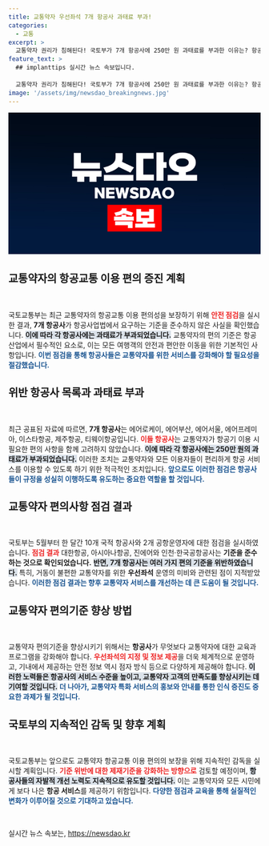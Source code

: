 ```yaml
---
title: 교통약자 우선좌석 7개 항공사 과태료 부과!
categories:
  - 교통
excerpt: >
  교통약자 권리가 침해된다! 국토부가 7개 항공사에 250만 원 과태료를 부과한 이유는? 항공사들이 놓친 교통약자 이동 편의 기준, 자세한 내용을 클릭해 확인하세요!
feature_text: >
  ## implanttips 실시간 뉴스 속보입니다.

  교통약자 권리가 침해된다! 국토부가 7개 항공사에 250만 원 과태료를 부과한 이유는? 항공사들이 놓친 교통약자 이동 편의 기준, 자세한 내용을 클릭해 확인하세요!
image: '/assets/img/newsdao_breakingnews.jpg'
---
```


<p><img src="/assets/img/newsdao_breakingnews.jpg" alt="implanttips 속보" /></p>

<h2 data-ke-size="size26">교통약자의 항공교통 이용 편의 증진 계획</h2>

<p data-ke-size="size16">&nbsp;</p>

<p>국토교통부는 최근 교통약자의 항공교통 이용 편의성을 보장하기 위해 <b><span style="color: #ee2323;">안전 점검</span></b>을 실시한 결과, <strong>7개 항공사</strong>가 항공사업법에서 요구하는 기준을 준수하지 않은 사실을 확인했습니다. <b><span style="background-color: #21538527;">이에 따라 각 항공사에는 과태료가 부과되었습니다.</span></b> 교통약자의 편의 기준은 항공산업에서 필수적인 요소로, 이는 모든 여행객의 안전과 편안한 이동을 위한 기본적인 사항입니다. <b><span style="color: #1a5490;">이번 점검을 통해 항공사들은 교통약자를 위한 서비스를 강화해야 할 필요성을 절감했습니다.</span></b></p>

<h2 data-ke-size="size26">위반 항공사 목록과 과태료 부과</h2>

<p data-ke-size="size16">&nbsp;</p>

<p>최근 공표된 자료에 따르면, <strong>7개 항공사</strong>는 에어로케이, 에어부산, 에어서울, 에어프레미아, 이스타항공, 제주항공, 티웨이항공입니다. <b><span style="color: #ee2323;">이들 항공사</span></b>는 교통약자가 항공기 이용 시 필요한 편의 사항을 함께 고려하지 않았습니다. <b><span style="background-color: #21538527;">이에 따라 각 항공사에는 250만 원의 과태료가 부과되었습니다.</span></b> 이러한 조치는 교통약자와 모든 이용자들이 편리하게 항공 서비스를 이용할 수 있도록 하기 위한 적극적인 조치입니다. <b><span style="color: #1a5490;">앞으로도 이러한 점검은 항공사들이 규정을 성실히 이행하도록 유도하는 중요한 역할을 할 것입니다.</span></b></p>

<h2 data-ke-size="size26">교통약자 편의사항 점검 결과</h2>

<p data-ke-size="size16">&nbsp;</p>

<p>국토부는 5월부터 한 달간 10개 국적 항공사와 2개 공항운영자에 대한 점검을 실시하였습니다. <b><span style="color: #ee2323;">점검 결과</span></b> 대한항공, 아시아나항공, 진에어와 인천·한국공항공사는 <strong>기준을 준수하는 것으로 확인되었습니다.</strong> <b><span style="background-color: #21538527;">반면, 7개 항공사는 여러 가지 편의 기준을 위반하였습니다.</span></b> 특히, 거동이 불편한 교통약자를 위한 <strong>우선좌석</strong> 운영의 미비와 관련된 점이 지적받았습니다. <b><span style="color: #1a5490;">이러한 점검 결과는 향후 교통약자 서비스를 개선하는 데 큰 도움이 될 것입니다.</span></b></p>

<h2 data-ke-size="size26">교통약자 편의기준 향상 방법</h2>

<p data-ke-size="size16">&nbsp;</p>

<p>교통약자 편의기준을 향상시키기 위해서는 <strong>항공사</strong>가 무엇보다 교통약자에 대한 교육과 프로그램을 강화해야 합니다. <b><span style="color: #ee2323;">우선좌석의 지정 및 정보 제공</span></b>을 더욱 체계적으로 운영하고, 기내에서 제공하는 안전 정보 역시 점자 방식 등으로 다양하게 제공해야 합니다. <b><span style="background-color: #21538527;">이러한 노력들은 항공사의 서비스 수준을 높이고, 교통약자 고객의 만족도를 향상시키는 데 기여할 것입니다.</span></b> <b><span style="color: #1a5490;">더 나아가, 교통약자 특화 서비스의 홍보와 안내를 통한 인식 증진도 중요한 과제가 될 것입니다.</span></b></p>

<h2 data-ke-size="size26">국토부의 지속적인 감독 및 향후 계획</h2>

<p data-ke-size="size16">&nbsp;</p>

<p>국토교통부는 앞으로도 교통약자 항공교통 이용 편의의 보장을 위해 지속적인 감독을 실시할 계획입니다. <b><span style="color: #ee2323;">기준 위반에 대한 제재기준을 강화하는 방향으로</span></b> 검토할 예정이며, <b><span style="background-color: #21538527;">항공사들의 자발적 개선 노력도 지속적으로 유도할 것입니다.</span></b> 이는 교통약자와 모든 시민에게 보다 나은 <strong>항공 서비스</strong>를 제공하기 위함입니다. <b><span style="color: #1a5490;">다양한 점검과 교육을 통해 실질적인 변화가 이루어질 것으로 기대하고 있습니다.</span></b></p>

<p data-ke-size="size16">&nbsp;</p>
실시간 뉴스 속보는, <a href="https://newsdao.kr" rel="dofollow">https://newsdao.kr</a>


